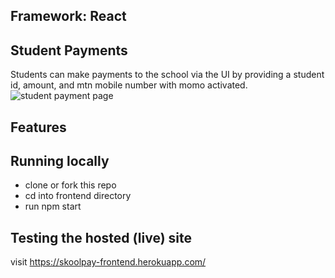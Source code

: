 ## Framework: React
## Student Payments
Students can make payments to the school via the UI by providing a student id, amount, and mtn mobile number with momo activated.
<img src="https://github.com/sangwani-coder/portfolio_project/blob/main/images/payment.gif" title="student payment page"></img>
## Features


## Running locally
- clone or fork this repo
- cd into frontend directory
- run npm start

## Testing the hosted (live) site
visit https://skoolpay-frontend.herokuapp.com/

